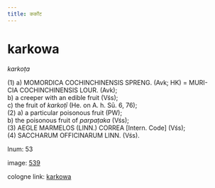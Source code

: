 ```yaml
---
title: कर्कोट
---
```


# karkowa

<i>karkoṭa</i>  <div n="P" />(1) a) <bot>MOMORDICA COCHINCHINENSIS SPRENG.</bot> (Avk; HK) = <bot>MURI- <div n="lb" />CIA COCHINCHINENSIS LOUR.</bot> (Avk); <div n="lb" />b) a creeper with an edible fruit (Vśs); <div n="lb" />c) the fruit of <i>karkoṭī</i> (He. on <bot>A.</bot> h. Sū. 6, 76); <div n="P" />(2) a) a particular poisonous fruit (PW); <div n="lb" />b) the poisonous fruit of <i>parpaṭaka</i> (Vśs); <div n="P" />(3) <bot>AEGLE MARMELOS (LINN.) CORREA</bot> [Intern. Code] (Vśs); <div n="P" />(4) <bot>SACCHARUM OFFICINARUM LINN.</bot> (Vśs).

lnum: 53

image: [539](https://www.sanskrit-lexicon.uni-koeln.de/scans/csl-apidev/servepdf.php?dict=snp&page=539)

cologne link: [karkowa](https://sanskrit-lexicon.uni-koeln.de/scans/csl-apidev/getword.php?dict=snp&key=karkowa)

